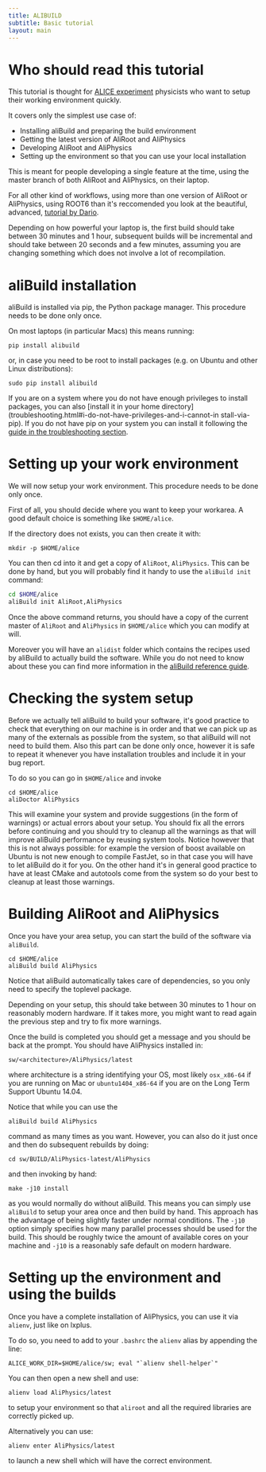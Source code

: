 ```yaml
---
title: ALIBUILD
subtitle: Basic tutorial
layout: main
---
```


# Who should read this tutorial

This tutorial is thought for [ALICE experiment](http://cern.ch/alice)
physicists who want to setup their working environment quickly.

It covers only the simplest use case of:

  - Installing aliBuild and preparing the build environment
  - Getting the latest version of AliRoot and AliPhysics
  - Developing AliRoot and AliPhysics
  - Setting up the environment so that you can use your local installation

This is meant for people developing a single feature at the time, using
the master branch of both AliRoot and AliPhysics, on their laptop.

For all other kind of workflows, using more than one
version of AliRoot or AliPhysics, using ROOT6 than it's
reccomended you look at the beautiful, advanced, [tutorial by
Dario](https://dberzano.github.io/alice/alibuild).

Depending on how powerful your laptop is, the first build should take
between 30 minutes and 1 hour, subsequent builds will be incremental
and should take between 20 seconds and a few minutes, assuming you are
changing something which does not involve a lot of recompilation.

# aliBuild installation

aliBuild is installed via pip, the Python package manager. This procedure
needs to be done only once.

On most laptops (in particular Macs) this means running:

    pip install alibuild

or, in case you need to be root to install packages (e.g. on Ubuntu and
other Linux distributions):

    sudo pip install alibuild

If you are on a system where you do not have enough privileges
to install packages, you can also [install it in your home
directory](troubleshooting.html#i-do-not-have-privileges-and-i-cannot-in
stall-via-pip). If you do not have pip on your system you
can install it following the [guide in the troubleshooting
section](troubleshooting.html#what-is-pip--how-do-i-install-it).

# Setting up your work environment

We will now setup your work environment. This procedure needs to be done
only once.

First of all, you should decide where you want to keep your workarea. A good
default choice is something like `$HOME/alice`.

If the directory does not exists, you can then create it with:

    mkdir -p $HOME/alice

You can then cd into it and get a copy of `AliRoot`, `AliPhysics`. This
can be done by hand, but you will probably find it handy to use the
`aliBuild init` command:

```bash
cd $HOME/alice
aliBuild init AliRoot,AliPhysics
```

Once the above command returns, you should have a copy of the current
master of `AliRoot` and `AliPhysics` in `$HOME/alice` which you can
modify at will.

Moreover you will have an `alidist` folder which contains the recipes
used by aliBuild to actually build the software. While you do not need
to know about these you can find more information in the [aliBuild
reference guide](reference.html).

# Checking the system setup

Before we actually tell aliBuild to build your software, it's good
practice to check that everything on our machine is in order and that
we can pick up as many of the externals as possible from the system,
so that aliBuild will not need to build them. Also this part can be
done only once, however it is safe to repeat it whenever you have
installation troubles and include it in your bug report.

To do so you can go in `$HOME/alice` and invoke

    cd $HOME/alice
    aliDoctor AliPhysics

This will examine your system and provide suggestions (in the form of
warnings) or actual errors about your setup. You should fix all the
errors before continuing and you should try to cleanup all the warnings
as that will improve aliBuild performance by reusing system tools.
Notice however that this is not always possible: for example the version
of boost available on Ubuntu is not new enough to compile FastJet, so in
that case you will have to let aliBuild do it for you. On the other hand
it's in general good practice to have at least CMake and autotools come
from the system so do your best to cleanup at least those warnings.

# Building AliRoot and AliPhysics

Once you have your area setup, you can start the build of the software via
`aliBuild`.

    cd $HOME/alice
    aliBuild build AliPhysics

Notice that aliBuild automatically takes care of dependencies, so you
only need to specify the toplevel package.

Depending on your setup, this should take between 30 minutes to 1 hour
on reasonably modern hardware. If it takes more, you might want to read
again the previous step and try to fix more warnings.

Once the build is completed you should get a message and you should be back
at the prompt. You should have AliPhysics installed in:

    sw/<architecture>/AliPhysics/latest

where architecture is a string identifying your OS, most likely
`osx_x86-64` if you are running on Mac or `ubuntu1404_x86-64` if you are
on the Long Term Support Ubuntu 14.04.

Notice that while you can use the

    aliBuild build AliPhysics

command as many times as you want. However, you can also do it just once
and then do subsequent rebuilds by doing:

    cd sw/BUILD/AliPhysics-latest/AliPhysics

and then invoking by hand:

    make -j10 install

as you would normally do without aliBuild. This means you can simply use
`aliBuild` to setup your area once and then build by hand. This approach
has the advantage of being slightly faster under normal conditions. The
`-j10` option simply specifies how many parallel processes should be
used for the build. This should be roughly twice the amount of available
cores on your machine and `-j10` is a reasonably safe default on modern
hardware.

# Setting up the environment and using the builds

Once you have a complete installation of AliPhysics, you can use it via
`alienv`, just like on lxplus.

To do so, you need to add to your `.bashrc` the `alienv` alias by
appending the line:

    ALICE_WORK_DIR=$HOME/alice/sw; eval "`alienv shell-helper`"

You can then open a new shell and use:

    alienv load AliPhysics/latest

to setup your environment so that `aliroot` and all the required
libraries are correctly picked up.

Alternatively you can use:

    alienv enter AliPhysics/latest

to launch a new shell which will have the correct environment.
